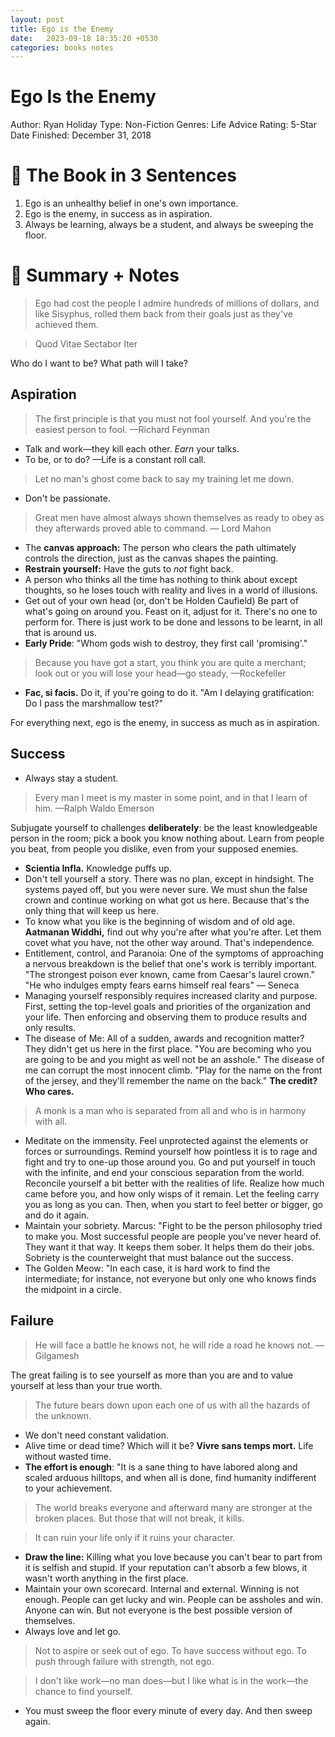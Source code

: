 ```yaml
--- 
layout: post
title: Ego is the Enemy
date:   2023-09-18 18:35:20 +0530
categories: books notes
---
```


# Ego Is the Enemy

Author: Ryan Holiday
Type: Non-Fiction
Genres: Life Advice
Rating: 5-Star
Date Finished: December 31, 2018

# 🚀 The Book in 3 Sentences

1. Ego is an unhealthy belief in one's own importance.
2. Ego is the enemy, in success as in aspiration.
3. Always be learning, always be a student, and always be sweeping the floor.

# 📒 Summary + Notes

> Ego had cost the people I admire hundreds of millions of dollars, and like Sisyphus, rolled them back from their goals just as they've achieved them.
> 

> Quod Vitae Sectabor Iter

Who do I want to be? What path will I take?

## Aspiration

> The first principle is that you must not fool yourself. And you're the easiest person to fool. 
—Richard Feynman
> 
- Talk and work—they kill each other. *Earn* your talks.
- To be, or to do? —Life is a constant roll call.

> Let no man's ghost come back to say my training let me down.
> 
- Don't be passionate.

> Great men have almost always shown themselves as ready to obey as they afterwards proved able to command. — Lord Mahon
> 
- The **canvas approach:** The person who clears the path ultimately controls the direction, just as the canvas shapes the painting.
- **Restrain yourself:** Have the guts to *not* fight back.
- A person who thinks all the time has nothing to think about except thoughts, so he loses touch with reality and lives in a world of illusions.
- Get out of your own head (or, don't be Holden Caufield)
Be part of what's going on around you. Feast on it, adjust for it. There's no one to perform for. There is just work to be done and lessons to be learnt, in all that is around us.
- **Early Pride**: "Whom gods wish to destroy, they first call 'promising'."

> Because you have got a start, you think you are quite a merchant; look out or you will lose your head—go steady, —Rockefeller
> 
- **Fac, si facis.** Do it, if you're going to do it.
"Am I delaying gratification: Do I pass the marshmallow test?"

For everything next, ego is the enemy, in success as much as in aspiration.

## Success

- Always stay a student.

> Every man I meet is my master in some point, and in that I learn of him. —Ralph Waldo Emerson
> 

Subjugate yourself to challenges **deliberately**: be the least knowledgeable person in the room; pick a book you know nothing about. Learn from people you beat, from people you dislike, even from your supposed enemies.

- **Scientia Infla.** Knowledge puffs up.
- Don't tell yourself a story. There was no plan, except in hindsight. The systems payed off, but you were never sure. We must shun the false crown and continue working on what got us here. Because that's the only thing that will keep us here.
- To know what you like is the beginning of wisdom and of old age. **Aatmanan Widdhi,** find out why you're after what you're after. Let them covet what you have, not the other way around. That's independence.
- Entitlement, control, and Paranoia: One of the symptoms of approaching a nervous breakdown is the belief that one's work is terribly important. "The strongest poison ever known, came from Caesar's laurel crown." "He who indulges empty fears earns himself real fears" — Seneca
- Managing yourself responsibly requires increased clarity and purpose. First, setting the top-level goals and priorities of the organization and your life. Then enforcing and observing them to produce results and only results.
- The disease of Me: All of a sudden, awards and recognition matter? They didn't get us here in the first place. "You are becoming who you are going to be and you might as well not be an asshole." The disease of me can corrupt the most innocent climb. "Play for the name on the front of the jersey, and they'll remember the name on the back." **The credit? Who cares.**

> A monk is a man who is separated from all and who is in harmony with all.
> 
- Meditate on the immensity.
Feel unprotected against the elements or forces or surroundings. Remind yourself how pointless it is to rage and fight and try to one-up those around you. Go and put yourself in touch with the infinite, and end your conscious separation from the world. Reconcile yourself a bit better with the realities of life. Realize how much came before you, and how only wisps of it remain.
Let the feeling carry you as long as you can. Then, when you start to feel better or bigger, go and do it again.
- Maintain your sobriety. Marcus: "Fight to be the person philosophy tried to make you. Most successful people are people you've never heard of. They want it that way. It keeps them sober. It helps them do their jobs.
Sobriety is the counterweight that must balance out the success.
- The Golden Meow: "In each case, it is hard work to find the intermediate; for instance, not everyone but only one who knows finds the midpoint in a circle.

## Failure

> He will face a battle he knows not, 
he will ride a road he knows not.
—Gilgamesh
> 

The great failing is to see yourself as more than you are and to value yourself at less than your true worth.

> The future bears down upon each one of us with all the hazards of the unknown.
> 
- We don't need constant validation.
- Alive time or dead time? Which will it be?
**Vivre sans temps mort.** Life without wasted time.
- **The effort is enough**: "It is a sane thing to have labored along and scaled arduous hilltops, and when all is done, find humanity indifferent to your achievement.

> The world breaks everyone and afterward many are stronger at the broken places. But those that will not break, it kills.
> 

> It can ruin your life only if it ruins your character.
> 
- **Draw the line:** Killing what you love because you can't bear to part from it is selfish and stupid. If your reputation can't absorb a few blows, it wasn't worth anything in the first place.
- Maintain your own scorecard. Internal and external. Winning is not enough. People can get lucky and win. People can be assholes and win. Anyone can win. But not everyone is the best possible version of themselves.
- Always love and let go.

> Not to aspire or seek out of ego.
To have success without ego.
To push through failure with strength, not ego.
> 

> I don't like work—no man does—but I like what is in the work—the chance to find yourself.
> 
- You must sweep the floor every minute of every day. And then sweep again.